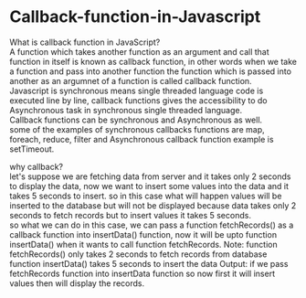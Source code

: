 # Callback-function-in-Javascript
What is callback function in JavaScript?\
A function which takes another function as an argument and call that function in itself is known as callback function, in other words when we take a function and pass into another function the function which is passed into another as an argumnet of a function is called callback function.\
Javascript is synchronous means single threaded language code is executed line by line, callback functions gives the accessibility to do Asynchronous task in synchronous single threaded language.\
Callback functions can be synchronous and Asynchronous as well.\
some of the examples of synchronous callbacks functions are map, foreach, reduce, filter and Asynchronous callback function example is setTimeout.


why callback?\
let's suppose we are fetching data from server and it takes only 2 seconds to display the data, now we want to insert some values into the data and it takes 5 seconds to insert.
so in this case what will happen values will be inserted to the database but will not be displayed because data takes only 2 seconds to fetch records  but to insert values it takes 5 seconds.\
so what we can do in this case, we  can pass a function fetchRecords() as a callback function into insertData() function, now it will be upto function insertData() when it wants to call function fetchRecords.
Note: 
function fetchRecords() only takes 2 seconds to fetch records from database
function insertData() takes 5 seconds to insert the data
Output: if we pass fetchRecords function into insertData function so now first it will insert values then will display the records.
